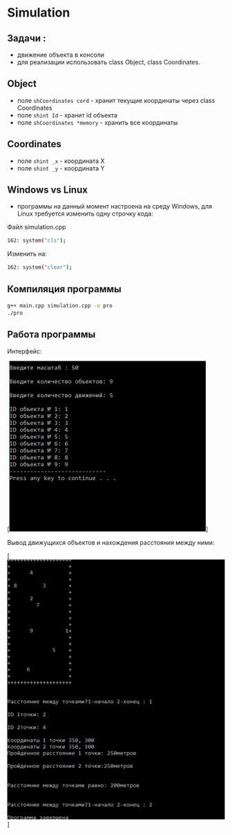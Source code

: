 # Simulation

## Задачи : 
- движение объекта в консоли
- для реализации использовать class Object, class Coordinates.

## Object 

- поле  ```shCoordinates cord``` - хранит текущие координаты через class Coordinates
- поле ```shint Id``` - хранит id объекта 
- поле ```shCoordinates *memory``` - хранить все координаты

## Coordinates

- поле ```shint _x``` - координата Х
- поле ```shint _y``` - координата Y 


## Windows vs Linux

- программы на данный момент настроена на среду Windows, для Linux требуется изменить одну строчку кода:

Файл simulation.cpp

```sh
162: system("cls");
```
Изменить на:

```sh
162: system("clear");
```

## Компиляция программы

```sh
g++ main.cpp simulation.cpp -o pro
./pro
```

## Работа программы 

Интерфейс:

[![Build Status](https://github.com/Ivan-PIA/Simulation/blob/main/1-path.png)]


Вывод движущихся объектов и нахождения расстояния между ними:

[![Build Status](https://github.com/Ivan-PIA/Simulation/blob/main/2-path.png)]


